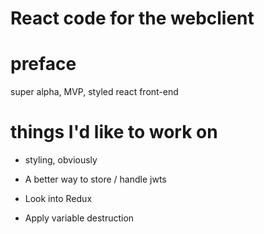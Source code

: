 # React code for the webclient

# preface

super alpha, MVP, styled react front-end

# things I'd like to work on

* styling, obviously

* A better way to store / handle jwts

* Look into Redux

* Apply variable destruction
